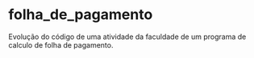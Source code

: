 # folha_de_pagamento
Evolução do código de uma atividade da faculdade de um programa de calculo de folha de pagamento.
